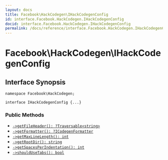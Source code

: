 ```yaml
---
layout: docs
title: Facebook\HackCodegen\IHackCodegenConfig
id: interface.Facebook.HackCodegen.IHackCodegenConfig
docid: interface.Facebook.HackCodegen.IHackCodegenConfig
permalink: /docs/reference/interface.Facebook.HackCodegen.IHackCodegenConfig/
---
```

# Facebook\\HackCodegen\\IHackCodegenConfig




## Interface Synopsis




``` Hack
namespace Facebook\HackCodegen;

interface IHackCodegenConfig {...}
```




### Public Methods




+ [` ->getFileHeader(): ?Traversable<string> `](<interface.Facebook.HackCodegen.IHackCodegenConfig.getFileHeader.md>)
+ [` ->getFormatter(): ?ICodegenFormatter `](<interface.Facebook.HackCodegen.IHackCodegenConfig.getFormatter.md>)
+ [` ->getMaxLineLength(): int `](<interface.Facebook.HackCodegen.IHackCodegenConfig.getMaxLineLength.md>)
+ [` ->getRootDir(): string `](<interface.Facebook.HackCodegen.IHackCodegenConfig.getRootDir.md>)
+ [` ->getSpacesPerIndentation(): int `](<interface.Facebook.HackCodegen.IHackCodegenConfig.getSpacesPerIndentation.md>)
+ [` ->shouldUseTabs(): bool `](<interface.Facebook.HackCodegen.IHackCodegenConfig.shouldUseTabs.md>)